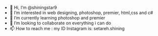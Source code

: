 - 👋 Hi, I’m @shiningstar9
- 👀 I’m interested in web designing, photoshop, premier, html,css and c#
- 🌱 I’m currently learning photoshop and premier
- 💞️ I’m looking to collaborate on everything i can do
- 📫 How to reach me : my ID Instagram is: setareh.shining

<!---
shiningstar9/shiningstar9 is a ✨ special ✨ repository because its `README.md` (this file) appears on your GitHub profile.
You can click the Preview link to take a look at your changes.
--->
